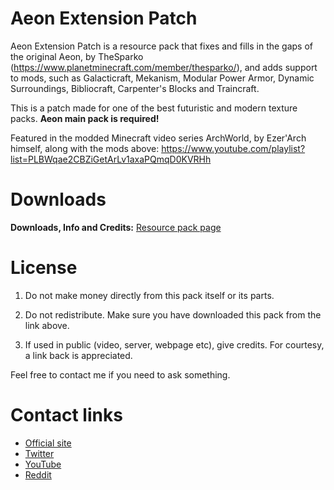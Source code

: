 # Aeon Extension Patch

Aeon Extension Patch is a resource pack that fixes and fills in the gaps of the original Aeon, by TheSparko (https://www.planetminecraft.com/member/thesparko/), and adds support to mods, such as Galacticraft, Mekanism, Modular Power Armor, Dynamic Surroundings, Bibliocraft, Carpenter's Blocks and Traincraft.

This is a patch made for one of the best futuristic and modern texture packs. **Aeon main pack is required!**

Featured in the modded Minecraft video series ArchWorld, by Ezer'Arch himself, along with the mods above: https://www.youtube.com/playlist?list=PLBWqae2CBZiGetArLv1axaPQmqD0KVRHh


# Downloads

**Downloads, Info and Credits:** [Resource pack page](http://www.ezerarch.com/resourcepacks.html)


# License

1. Do not make money directly from this pack itself or its parts.

2. Do not redistribute. Make sure you have downloaded this pack from the link above.

3. If used in public (video, server, webpage etc), give credits. For courtesy, a link back is appreciated.

Feel free to contact me if you need to ask something.


# Contact links

* [Official site](http://www.ezerarch.com/)
* [Twitter](http://twitter.com/EzerArch)
* [YouTube](http://www.youtube.com/EzerArch)
* [Reddit](https://www.reddit.com/user/EzerArch)
